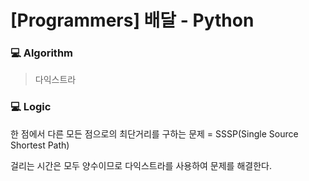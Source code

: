 # [Programmers] 배달 - Python

### :computer: Algorithm

> 다익스트라



### :computer: Logic

한 점에서 다른 모든 점으로의 최단거리를 구하는 문제 = SSSP(Single Source Shortest Path)

걸리는 시간은 모두 양수이므로 다익스트라를 사용하여 문제를 해결한다.





